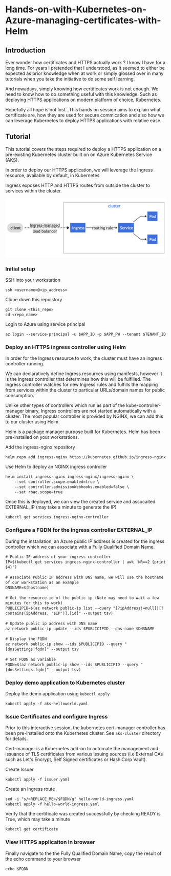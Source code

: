 # Hands-on-with-Kubernetes-on-Azure-managing-certificates-with-Helm

## Introduction 
Ever wonder how certificates and HTTPS actually work ?
I know I have for a long time. For years I pretended that I understood, as it seemed to either be expected as prior knowledge when at work or simply glossed over in many tutorials when you take the initiative to do some self learning.

And nowadays, simply knowing how certificates work is not enough. We need to know how to do something useful with this knowledge. Such as deploying HTTPS applications on modern platform of choice, Kubernetes.

Hopefully all hope is not lost...This hands on session aims to explain what certificate are, how they are used for secure commication and also how we can leverage Kubernetes to deploy HTTPS applications with relative ease. 

## Tutorial
This tutorial covers the steps required to deploy a HTTPS application on a pre-existing Kubernetes cluster built on on Azure Kubernetes Service (AKS).

In order to deploy our HTTPS application, we will leverage the Ingress resource, available by default, in Kubernetes 

Ingress exposes HTTP and HTTPS routes from outside the cluster to services within the cluster.

![alt text](assets/simple_ingress_k8s.png "Simple Ingress Example Kubernetes")

### Initial setup
SSH into your workstation

    ssh <username>@<ip_address>

Clone down this repoistory

    git clone <this_repo>
    cd <repo_name>

Login to Azure using service principal 

    az login --service-principal -u $APP_ID -p $APP_PW --tenant $TENANT_ID

### Deploy an HTTPS ingress controller using Helm
In order for the Ingress resource to work, the cluster must have an ingress controller running. 

We can declaratively define Ingress resources using manifests, however it is the ingress controller that determines how this will be fulfilled. The Ingress controller watches for new Ingress rules and fulfills the mapping from services within the cluster to particular URLs/domain names for public consumption. 

Unlike other types of controllers which run as part of the kube-controller-manager binary, Ingress controllers are not started automatically with a cluster. The most popular controller is provided by NGINX, we can add this to our cluster using Helm.

Helm is a package manager purpose built for Kubernetes. Helm has been pre-installed on your workstations.

Add the ingress-nginx repository
    
    helm repo add ingress-nginx https://kubernetes.github.io/ingress-nginx

Use Helm to deploy an NGINX ingress controller
    
    helm install ingress-nginx ingress-nginx/ingress-nginx \
        --set controller.scope.enabled=true \
        --set controller.admissionWebhooks.enabled=false \
        --set rbac.scope=true

Once this is deployed, we can view the created service and assocaited EXTERNAL_IP (may take a minute to generate the IP)

    kubectl get services ingress-nginx-controller

### Configure a FQDN for the ingress controller EXTERNAL_IP

During the installation, an Azure public IP address is created for the ingress controller which we can associate with a Fully Qualified Domain Name.

    # Public IP address of your ingress controller
    IP=$(kubectl get services ingress-nginx-controller | awk 'NR==2 {print $4}')

    # Associate Public IP address with DNS name, we will use the hostname of our workstation as an example
    DNSNAME=$(hostname)

    # Get the resource-id of the public ip (Note may need to wait a few minutes for this to work)
    PUBLICIPID=$(az network public-ip list --query "[?ipAddress!=null]|[?contains(ipAddress, '$IP')].[id]" --output tsv)

    # Update public ip address with DNS name
    az network public-ip update --ids $PUBLICIPID --dns-name $DNSNAME

    # Display the FQDN
    az network public-ip show --ids $PUBLICIPID --query "[dnsSettings.fqdn]" --output tsv

    # Set FQDN as variable
    FQDN=$(az network public-ip show --ids $PUBLICIPID --query "[dnsSettings.fqdn]" --output tsv)

### Deploy demo application to Kubernetes cluster
Deploy the demo application using `kubectl apply`

    kubectl apply -f aks-helloworld.yaml

### Issue Certificates and configure Ingress
Prior to this interactive session, the kubernetes cert-manager controller has been pre-installed onto the Kubernetes cluster. See `aks-cluster` directory for details.

Cert-manager is a Kubernetes add-on to automate the management and issuance of TLS certificates from various issuing sources (i.e External CAs such as Let's Encrypt, Self Signed certificates or HashiCorp Vault).

Create Issuer

    kubectl apply -f issuer.yaml

Create an Ingress route 

    sed -i "s/<REPLACE_ME>/$FQDN/g" hello-world-ingress.yaml
    kubectl apply -f hello-world-ingress.yaml 

Verify that the certificate was created successfully by checking READY is True, which may take a minute

    kubectl get certificate

### View HTTPS applicaiton in browser
Finally navigate to the the Fully Qualified Domain Name, copy the result of the echo command to your browser

    echo $FQDN 
